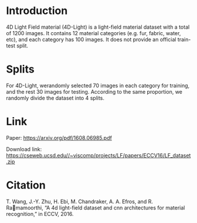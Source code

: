 # Introduction
4D Light Field material (4D-Light) is a light-field material dataset with a total of 1200 images. It contains 12 material categories (e.g. fur, fabric, water, etc), and each category has 100 images. It does
not provide an official train-test split.


# Splits
 For 4D-Light, werandomly selected 70 images in each category for training, and the rest 30 images for testing. According to the same proportion, we randomly divide the dataset into 4 splits.

# Link
Paper: https://arxiv.org/pdf/1608.06985.pdf

Download link: https://cseweb.ucsd.edu//~viscomp/projects/LF/papers/ECCV16/LF_dataset.zip

# Citation
  T. Wang, J.-Y. Zhu, H. Ebi, M. Chandraker, A. A. Efros, and R. Ramamoorthi, “A 4d light-field dataset and cnn architectures for material recognition,” in ECCV, 2016.
